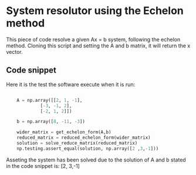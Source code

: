 # System resolutor using the Echelon method

This piece of code resolve a given Ax = b system, following the echelon method. Cloning this script and setting the A and b matrix, it will return the x vector.

## Code snippet
Here it is the test the software execute when it is run:

```python

    A = np.array([[2, 1, -1],
             [-3, -1, 2],
             [-2, 1, 2]])

    b = np.array([8, -11, -3])

    wider_matrix = get_echelon_form(A,b)
    reduced_matrix = reduced_echelon_form(wider_matrix)
    solution = solve_reduce_matrix(reduced_matrix)
    np.testing.assert_equal(solution, np.array([2 ,3,-1]))
```
Asseting the system has been solved due to the solution of A and b stated in the code snippet is: [2, 3,-1]
